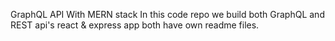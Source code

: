 GraphQL API With MERN stack
In this code repo we build both GraphQL and REST api's
react & express app both have own readme files.
